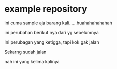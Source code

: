 # example repository
ini cuma sample aja barang kali......huahahahahahah

ini perubahan berikut nya dari yg sebelumnya

Ini perubagan yang ketigga, tapi kok gak jalan

Sekarng sudah jalan

nah ini yang kelima kalinya
